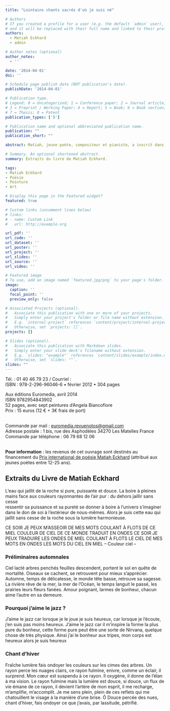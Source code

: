 ```yaml
---
title: "Lointains chants sacrés d'où je suis né"

# Authors
# If you created a profile for a user (e.g. the default `admin` user), write the username (folder name) here
# and it will be replaced with their full name and linked to their profile.
authors:
  - Matiah Eckhard
  - admin

# Author notes (optional)
author_notes:
  - ''

date: '2014-04-01'
doi: ''

# Schedule page publish date (NOT publication's date).
publishDate: '2014-04-01'

# Publication type.
# Legend: 0 = Uncategorized; 1 = Conference paper; 2 = Journal article;
# 3 = Preprint / Working Paper; 4 = Report; 5 = Book; 6 = Book section;
# 7 = Thesis; 8 = Patent
publication_types: ['5']

# Publication name and optional abbreviated publication name.
publication: ""
publication_short: ""

abstract: Matiah, jeune poète, compositeur et pianiste, a inscrit dans ses derniers carnets un cheminement singulier - avec une rare intensité, ses vers condensent le fruit de son expérience à la fois personnelle et universelle. La parole révèle une découverte de chaque instant du monde alentour, une progression constante vers une conscience profonde - un regard qui se construit et qui pénètre l’univers, du microcosme au macrocosme, de la vibration subtile d’un atome jusqu’à l’étoile. Les couleurs pures des peintures d’Angela Biancofiore, inspirées d’une composition musicale de Matiah – I see two suns – accompagnent une parole poétique tissée de silence et de lumière qui nous conduit vers la liberté et la plénitude de l’esprit.

# Summary. An optional shortened abstract.
summary: Extraits du livre de Matiah Eckhard.

tags:
- Matiah Eckhard
- Poésie
- Peinture
- Art

# Display this page in the Featured widget?
featured: true

# Custom links (uncomment lines below)
# links:
# - name: Custom Link
#   url: http://example.org

url_pdf: ''
url_code: ''
url_dataset: ''
url_poster: ''
url_project: ''
url_slides: ''
url_source: ''
url_video: ''

# Featured image
# To use, add an image named `featured.jpg/png` to your page's folder.
image:
  caption: ''
  focal_point: ''
  preview_only: false

# Associated Projects (optional).
#   Associate this publication with one or more of your projects.
#   Simply enter your project's folder or file name without extension.
#   E.g. `internal-project` references `content/project/internal-project/index.md`.
#   Otherwise, set `projects: []`.
projects: []

# Slides (optional).
#   Associate this publication with Markdown slides.
#   Simply enter your slide deck's filename without extension.
#   E.g. `slides: "example"` references `content/slides/example/index.md`.
#   Otherwise, set `slides: ""`.
slides: ""
---
```


Tél. : 01 40 46 79 23 / Courriel :  <br>
ISBN : 978-2-296-96046-6 • février 2012 • 304 pages

Aux éditions Euromedia, avril 2014 <br>
ISBN 9782954843902 <br>
52 pages, avec sept peintures d’Angela Biancofiore <br>
Prix : 15 euros (12 € + 3€ frais de port) <br><br>

Commande par mail : <a href="mailto:euromedia.revuenotos@gmail.com">euromedia.revuenotos@gmail.com</a> <br>
Adresse postale : 1 bis, rue des Asphodèles   34270  Les Matelles   France <br>
Commande par téléphone : 06 79 68 12 06 <br><br>

<b>Pour information</b> : les revenus de cet ouvrage sont destinés au financement du [Prix international de poésie Matiah Eckhard](https://www.matiaheckhard.fr/) (attribué aux jeunes poètes entre 12-25 ans).

## Extraits du Livre de Matiah Eckhard 

L’eau qui jaillit de la roche
si pure, puissante et douce.
La boire à pleines mains
face aux couleurs rayonnantes de l’air pur :
du dehors
jaillir sans cesse                                                                      
ressentir sa puissance et sa pureté
se donner à boire à l’univers
s’imaginer dans le don de soi à l’extérieur de nous-mêmes.
Alors je suis cette eau qui jaillit sans cesse de la roche
sous la lumière harmonieuse. 

CE SOIR JE PEUX M’ASSEOIR
DE MES MOTS COULANT À FLOTS
DE CE MIEL COULEUR DE CIEL
DE CE MONDE TRADUIT EN ONDES
CE SOIR JE PEUX TRADUIRE
LES ONDES DE MIEL COULANT À FLOTS
LE CIEL DE MES MOTS EN ONDES
LES MOTS DU CIEL EN MIEL
  –  Couleur ciel – 

### Préliminaires automnales

Ciel lacté
arbres penchés
feuilles descendent,
portent le sol en quête de mortalité.
Oiseaux se cachent,
se retrouvent
pour mieux s’apprécier.
Automne, temps de délicatesse,
le monde tête basse,
retrouve sa sagesse.
La rivière rêve de la mer,
la mer de l’Océan,
le temps languit le passé,
les prairies leurs fleurs fanées.
Amour poignant, larmes de bonheur,
chacun aime l’autre en sa demeure.
 
### Pourquoi j’aime le jazz ?
 
J’aime le jazz car lorsque je le joue je suis heureux,
car lorsque je l’écoute, j’en suis pas moins heureux.
J’aime le jazz car il m’inspire la forme la plus pure du bonheur,
cette forme pure peut être une sorte de Nirvana,
quelque chose de très physique.
Ainsi j’ai le bonheur aux tripes, mon corps est heureux
alors je suis heureux
 
### Chant d’hiver
 
Fraîche lumière
fais ondoyer les couleurs
sur les cimes des arbres.
Un rayon perce les nuages clairs,
ce rayon fulmine, enivre,
comme un éclair,
il surprend.
Mon cœur est suspendu à ce rayon.
Il oxygène, il donne
de l’élan à ma vision.
Le rayon fulmine mais la lumière est douce,
si douce, un flux de vie émane de ce rayon,
il devient l’artère de mon esprit,
il me recharge, m’amplifie, m’accomplit.
Je me sens plein,
plein de ces reflets qui me chatouillent
le visage à la manière d’une brise.
Ô Douce percée des nues,
chant d’hiver, fais ondoyer
ce que j’avais, par lassitude, pétrifié.
 